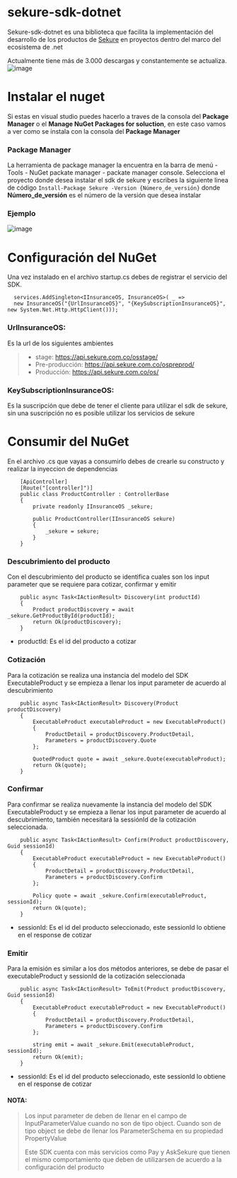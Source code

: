 # sekure-sdk-dotnet
Sekure-sdk-dotnet es una biblioteca que facilita la implementación del desarrollo de los productos de [Sekure](https://www.sekure.com.co/) en proyectos dentro del marco del ecosistema de .net 

Actualmente tiene más de 3.000 descargas y constantemente se actualiza.
![image](https://user-images.githubusercontent.com/49702007/169101083-381a028d-4fd0-4d8d-b13c-d166dff28e32.png)

# Instalar el nuget
Si estas en visual studio puedes hacerlo a traves de la consola del **Package Manager** o el **Manage NuGet Packages for soluction**, en este caso vamos a ver como se instala con la consola del **Package Manager**

### Package Manager
La herramienta de package manager la encuentra en la barra de menú - Tools - NuGet packate manager - packate manager console.
Selecciona el proyecto donde desea instalar el sdk de sekure y escribes la siguiente linea de código
`Install-Package Sekure -Version {Número_de_versión}` donde **Número_de_versión** es el número de la versión que desea instalar
 
### Ejemplo
![image](https://user-images.githubusercontent.com/49702007/169109738-acde3fbb-89e9-412c-a127-675c352c8cf7.png)

# Configuración del NuGet
Una vez instalado en el archivo startup.cs debes de registrar el servicio del SDK.

````
  services.AddSingleton<IInsuranceOS, InsuranceOS>( _ => 
  new InsuranceOS("{UrlInsuranceOS}", "{KeySubscriptionInsuranceOS}", new System.Net.Http.HttpClient()));
````
### UrlInsuranceOS: 
Es la url de los siguientes ambientes
>  - stage:           https://api.sekure.com.co/osstage/
>  - Pre-producción:  https://api.sekure.com.co/ospreprod/
>  - Producción:      https://api.sekure.com.co/os/
  
### KeySubscriptionInsuranceOS: 
Es la suscripción que debe de tener el cliente para utilizar el sdk de sekure, sin una suscripción no es posible utilizar los servicios de sekure

# Consumir del NuGet
En el archivo .cs que vayas a consumirlo debes de crearle su constructo y realizar la inyeccion de dependencias
````
    [ApiController]
    [Route("[controller]")]
    public class ProductController : ControllerBase
    {
        private readonly IInsuranceOS _sekure;

        public ProductController(IInsuranceOS sekure)
        {
            _sekure = sekure;
        }
    }
````
### Descubrimiento del producto
Con el descubrimiento del producto se identifica cuales son los input parameter que se requiere para cotizar, confirmar y emitir
````
    public async Task<IActionResult> Discovery(int productId)
    {
        Product productDiscovery = await _sekure.GetProductById(productId);
        return Ok(productDiscovery);
    }
````

- productId: Es el id del producto a cotizar
 
 ### Cotización
Para la cotización se realiza una instancia del modelo del SDK ExecutableProduct y se empieza a llenar los input parameter de acuerdo al descubrimiento

````
    public async Task<IActionResult> Discovery(Product productDiscovery)
    {
        ExecutableProduct executableProduct = new ExecutableProduct()
        {
            ProductDetail = productDiscovery.ProductDetail,
            Parameters = productDiscovery.Quote
        };

        QuotedProduct quote = await _sekure.Quote(executableProduct);
        return Ok(quote);
    }
````

### Confirmar
Para confirmar se realiza nuevamente la instancia del modelo del SDK ExecutableProduct y se empieza a llenar los input parameter de acuerdo al descubrimiento, también necesitará la sessiónId de la cotización seleccionada.

````
    public async Task<IActionResult> Confirm(Product productDiscovery, Guid sessionId)
    {
        ExecutableProduct executableProduct = new ExecutableProduct()
        {
            ProductDetail = productDiscovery.ProductDetail,
            Parameters = productDiscovery.Confirm
        };

        Policy quote = await _sekure.Confirm(executableProduct, sessionId);
        return Ok(quote);
    }
````
- sessionId: Es el id del producto seleccionado, este sessionId lo obtiene en el response de cotizar
  
### Emitir
Para la emisión es similar a los dos métodos anteriores, se debe de pasar el executableProduct y sessionId de la cotización seleccionada

````
    public async Task<IActionResult> ToEmit(Product productDiscovery, Guid sessionId)
    {
        ExecutableProduct executableProduct = new ExecutableProduct()
        {
            ProductDetail = productDiscovery.ProductDetail,
            Parameters = productDiscovery.Confirm
        };

        string emit = await _sekure.Emit(executableProduct, sessionId);
        return Ok(emit);
    }
````
- sessionId: Es el id del producto seleccionado, este sessionId lo obtiene en el response de cotizar

#### **NOTA**: 
>Los input parameter de deben de llenar en el campo de InputParameterValue cuando no son de tipo object. Cuando son de tipo object se debe de llenar los ParameterSchema en su propiedad PropertyValue 
>
>Este SDK cuenta con más servicios como Pay y AskSekure que tienen el mismo comportamiento que deben de utilizarsen de acuerdo a la configuración del producto
